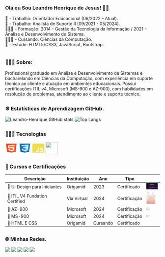 ### Olá eu Sou Leandro Henrique de Jesus! 👋🏽

<div>
💼 - Trabalho: Orientador Educacional (06/2022 - Atual).<br>
💼 - Trabalho: Analista de Suporte II (09/2021 - 05/2024).<br>
👨🏽‍🎓 - Formação: 2014 - Gestão da Tecnologia da Informação / 2021 - Analise e Desenvolvimento de Sistema.</br>
👨🏽‍🎓 - Cursando: Ciências da Computação.</br>
🎒 - Estudo: HTML5/CSS3, JavaScript, Bootstrap.
</div>

#

### 🧑🏽‍💻 Sobre:
<div>
<p>Profissional graduado em Análise e Desenvolvimento de Sistemas e bacharelando em Ciências da Computação, com experiência em suporte técnico ao cliente e atuação em ambientes educacionais. 
Possui certificações ITIL v4, Microsoft (MS-900 e AZ-900), com habilidades em resolução de problemas, atendimento ao cliente e suporte técnico.
</div>

## 

### ⚙️ Estatísticas de Aprendizagem GitHub.

![Leandro-Henrique GitHub stats](https://github-readme-stats.vercel.app/api?username=LeandroHenriquedeJesus&show_icons=true&theme=dracula)
![Top Langs](https://github-readme-stats.vercel.app/api/top-langs/?username=LeandroHenriquedeJesus&layout=compact)

##

### 👨🏽‍💻 Tecnologias  

<div>
<img align="center" alt="" height="30" width="40" src="https://raw.githubusercontent.com/devicons/devicon/master/icons/html5/html5-original.svg">
<img align="center" alt="" height="30" width="40" src="https://raw.githubusercontent.com/devicons/devicon/master/icons/css3/css3-original.svg">
<img align="center" alt="" height="30" width="40" src="https://raw.githubusercontent.com/devicons/devicon/master/icons/javascript/javascript-plain.svg">
<img align="center" alt="" height="40" width="40" src="https://cdn.jsdelivr.net/gh/devicons/devicon/icons/bootstrap/bootstrap-original.svg">
</div>

##

### 📘 Cursos e Certificações

Descrição   | Instituição   | Ano | Tipo | |
--------- | --------- | ------ | ------ | ------
🏅 UI Design para Iniciantes | Origamid | 2023 | Certificado | <img src="UI Design.png" height="20" width="40" alt="UI Design"> |
🏅 ITIL V4 Fundation Certified | Via Virtual | 2024 | Certificação | <img src="itil.png" height="40" width="30" alt="Itil"> |
🏅 AZ-900 | Microsoft | 2024 | Certificação | <img src="AZ-900 certificação.png" height="10" width="10" alt="AZ900"> |
🏅 MS-900 | Microsoft | 2024 | Certificação | <img src="MS-900 certificação.png" height="10" width="10" alt="MS900"> |
🏅 HTML E CSS | Origamid | Cursando | Certificado |

##

### 🌐 Minhas Redes.
<div>
<a href= "mailto:leandrohjesus@gmail.com" target="_blank"><img src="https://img.shields.io/badge/-Gmail-%23333?style=for-the-badge&logo=gmail&logoColor=white" target="_blank"></a>
<a href= "mailto:leandrohjesus@hotmail.com" target="_blank"><img src= "https://img.shields.io/badge/Microsoft_Outlook-0078D4?style=for-the-badge&logo=microsoft-outlook&logoColor=white" target="_blank"></a>
<a href="https://www.linkedin.com/in/leandrohjesus" target="_blank"><img src="https://img.shields.io/badge/-LinkedIn-%230077B5?style=for-the-badge&logo=linkedin&logoColor=white" target="_blank"></a>
<a href="https://www.facebook.com/leandrohenriquedejesus" target="_blank"><img src="https://img.shields.io/badge/Facebook-1877F2?style=for-the-badge&logo=facebook&logoColor=white"></a>
<a href="https://www.udemy.com/" target="_blank"><img src="https://img.shields.io/badge/Udemy-EC5252?style=for-the-badge&logo=Udemy&logoColor=white"></a>
</div>
